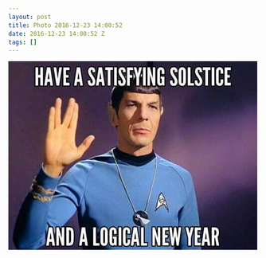 ```yaml
---
layout: post
title: Photo 2016-12-23 14:00:52
date: 2016-12-23 14:00:52 Z
tags: []
---
```

![](/media/2016/12/154849819872.jpg)
